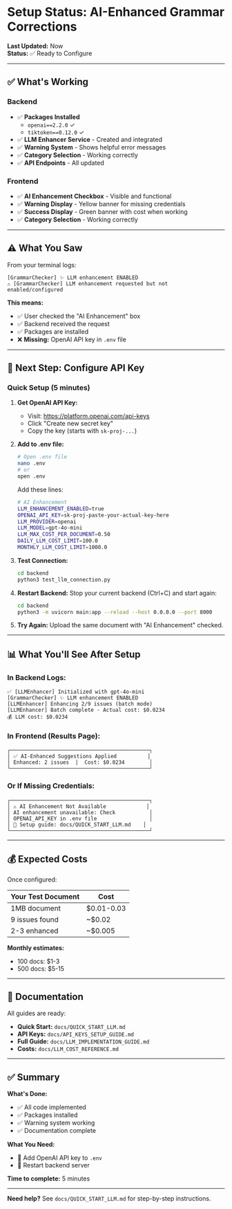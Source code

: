 # Setup Status: AI-Enhanced Grammar Corrections

**Last Updated:** Now  
**Status:** ✅ Ready to Configure

---

## ✅ What's Working

### Backend
- ✅ **Packages Installed**
  - `openai==2.2.0` ✓
  - `tiktoken==0.12.0` ✓
- ✅ **LLM Enhancer Service** - Created and integrated
- ✅ **Warning System** - Shows helpful error messages
- ✅ **Category Selection** - Working correctly
- ✅ **API Endpoints** - All updated

### Frontend
- ✅ **AI Enhancement Checkbox** - Visible and functional
- ✅ **Warning Display** - Yellow banner for missing credentials
- ✅ **Success Display** - Green banner with cost when working
- ✅ **Category Selection** - Working correctly

---

## ⚠️ What You Saw

From your terminal logs:
```
[GrammarChecker] ✨ LLM enhancement ENABLED
⚠️ [GrammarChecker] LLM enhancement requested but not enabled/configured
```

**This means:**
- ✅ User checked the "AI Enhancement" box
- ✅ Backend received the request
- ✅ Packages are installed
- ❌ **Missing:** OpenAI API key in `.env` file

---

## 🔧 Next Step: Configure API Key

### Quick Setup (5 minutes)

1. **Get OpenAI API Key:**
   - Visit: https://platform.openai.com/api-keys
   - Click "Create new secret key"
   - Copy the key (starts with `sk-proj-...`)

2. **Add to .env file:**
   ```bash
   # Open .env file
   nano .env
   # or
   open .env
   ```

   Add these lines:
   ```bash
   # AI Enhancement
   LLM_ENHANCEMENT_ENABLED=true
   OPENAI_API_KEY=sk-proj-paste-your-actual-key-here
   LLM_PROVIDER=openai
   LLM_MODEL=gpt-4o-mini
   LLM_MAX_COST_PER_DOCUMENT=0.50
   DAILY_LLM_COST_LIMIT=100.0
   MONTHLY_LLM_COST_LIMIT=1000.0
   ```

3. **Test Connection:**
   ```bash
   cd backend
   python3 test_llm_connection.py
   ```

4. **Restart Backend:**
   Stop your current backend (Ctrl+C) and start again:
   ```bash
   cd backend
   python3 -m uvicorn main:app --reload --host 0.0.0.0 --port 8000
   ```

5. **Try Again:**
   Upload the same document with "AI Enhancement" checked.

---

## 📊 What You'll See After Setup

### In Backend Logs:
```
✅ [LLMEnhancer] Initialized with gpt-4o-mini
[GrammarChecker] ✨ LLM enhancement ENABLED
[LLMEnhancer] Enhancing 2/9 issues (batch mode)
[LLMEnhancer] Batch complete - Actual cost: $0.0234
💰 LLM cost: $0.0234
```

### In Frontend (Results Page):
```
┌─────────────────────────────────────────────┐
│ ✅ AI-Enhanced Suggestions Applied          │
│ Enhanced: 2 issues  |  Cost: $0.0234        │
└─────────────────────────────────────────────┘
```

### Or If Missing Credentials:
```
┌─────────────────────────────────────────────┐
│ ⚠️ AI Enhancement Not Available             │
│ AI enhancement unavailable: Check           │
│ OPENAI_API_KEY in .env file                 │
│ 📖 Setup guide: docs/QUICK_START_LLM.md    │
└─────────────────────────────────────────────┘
```

---

## 💰 Expected Costs

Once configured:

| Your Test Document | Cost |
|-------------------|------|
| 1MB document | $0.01-0.03 |
| 9 issues found | ~$0.02 |
| 2-3 enhanced | ~$0.005 |

**Monthly estimates:**
- 100 docs: $1-3
- 500 docs: $5-15

---

## 📖 Documentation

All guides are ready:
- **Quick Start:** `docs/QUICK_START_LLM.md`
- **API Keys:** `docs/API_KEYS_SETUP_GUIDE.md`
- **Full Guide:** `docs/LLM_IMPLEMENTATION_GUIDE.md`
- **Costs:** `docs/LLM_COST_REFERENCE.md`

---

## ✅ Summary

**What's Done:**
- ✅ All code implemented
- ✅ Packages installed
- ✅ Warning system working
- ✅ Documentation complete

**What You Need:**
- 🔑 Add OpenAI API key to `.env`
- 🔄 Restart backend server

**Time to complete:** 5 minutes

---

**Need help?** See `docs/QUICK_START_LLM.md` for step-by-step instructions.


